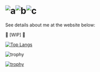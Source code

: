 # ![a](https://twemoji.maxcdn.com/v/14.0.0/72x72/1f91e.png)![b](https://twemoji.maxcdn.com/v/14.0.0/72x72/1f91f.png)![c](https://twemoji.maxcdn.com/v/14.0.0/72x72/1f919.png)

See details about me at the website below:

:construction: [WIP] :construction:

[![Top Langs](https://github-readme-stats.vercel.app/api/top-langs/?username=shunk-py&theme=dark&layout=compact)](https://github.com/shunk-py)

![trophy](https://github-readme-stats.vercel.app/api?username=shunk-py&show_icons=true&theme=dark&count_private=true&line_height=40)

[![trophy](https://github-profile-trophy.vercel.app/?username=shunk-py&theme=tokyonight&rank=SECRET,SSS,SS,S,AAA,AA,A,B&no-bg=true)](https://github.com/shunk-py)

